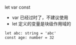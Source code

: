 let var const

* var 已经过时了，不建议使用
* let 定义的变量是块级作用域的

```
let abc: string = 'abc'
const age: number = 32
```
